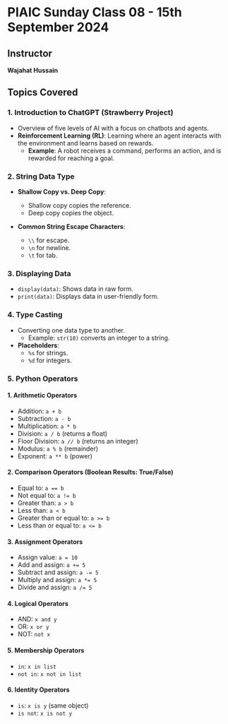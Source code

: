 # PIAIC Sunday Class 08 - 15th September 2024

## Instructor
**Wajahat Hussain**

## Topics Covered

### 1. Introduction to ChatGPT (Strawberry Project)
- Overview of five levels of AI with a focus on chatbots and agents.
- **Reinforcement Learning (RL)**: Learning where an agent interacts with the environment and learns based on rewards. 
    - **Example**: A robot receives a command, performs an action, and is rewarded for reaching a goal.

### 2. String Data Type
- **Shallow Copy vs. Deep Copy**:
  - Shallow copy copies the reference.
  - Deep copy copies the object.
  
- **Common String Escape Characters**:
  - `\\` for escape.
  - `\n` for newline.
  - `\t` for tab.

### 3. Displaying Data
- `display(data)`: Shows data in raw form.
- `print(data)`: Displays data in user-friendly form.

### 4. Type Casting
- Converting one data type to another.
  - Example: `str(10)` converts an integer to a string.
- **Placeholders**:
  - `%s` for strings.
  - `%d` for integers.

### 5. Python Operators

#### 1. Arithmetic Operators
- Addition: `a + b`
- Subtraction: `a - b`
- Multiplication: `a * b`
- Division: `a / b` (returns a float)
- Floor Division: `a // b` (returns an integer)
- Modulus: `a % b` (remainder)
- Exponent: `a ** b` (power)

#### 2. Comparison Operators (Boolean Results: True/False)
- Equal to: `a == b`
- Not equal to: `a != b`
- Greater than: `a > b`
- Less than: `a < b`
- Greater than or equal to: `a >= b`
- Less than or equal to: `a <= b`

#### 3. Assignment Operators
- Assign value: `a = 10`
- Add and assign: `a += 5`
- Subtract and assign: `a -= 5`
- Multiply and assign: `a *= 5`
- Divide and assign: `a /= 5`

#### 4. Logical Operators
- AND: `x and y`
- OR: `x or y`
- NOT: `not x`

#### 5. Membership Operators
- `in`: `x in list`
- `not in`: `x not in list`

#### 6. Identity Operators
- `is`: `x is y` (same object)
- `is not`: `x is not y`
